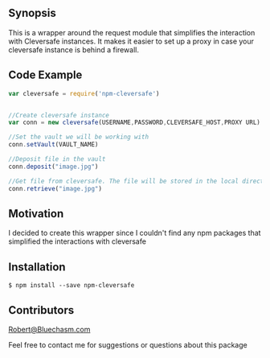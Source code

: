 ## Synopsis

This is a wrapper around the request module that simplifies the interaction with Cleversafe instances. It makes it easier to set up
a proxy in case your cleversafe instance is behind a firewall.

## Code Example

~~~ js
var cleversafe = require('npm-cleversafe')


//Create cleversafe instance
var conn = new cleversafe(USERNAME,PASSWORD,CLEVERSAFE_HOST,PROXY URL)

//Set the vault we will be working with
conn.setVault(VAULT_NAME)

//Deposit file in the vault
conn.deposit("image.jpg")

//Get file from cleversafe. The file will be stored in the local directory
conn.retrieve("image.jpg")

~~~

## Motivation

I decided to create this wrapper since I couldn't find any npm packages that simplified the interactions with cleversafe

## Installation

	$ npm install --save npm-cleversafe


## Contributors

Robert@Bluechasm.com

Feel free to contact me for suggestions or questions about this package